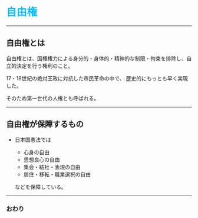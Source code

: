 # <span style="color: DeepSkyBlue; ">自由権</span>



---


## 自由権とは


自由権とは、国権権力による身分的・身体的・精神的な制限・拘束を排除し、自立的決定を行う権利のこと。

17・18世紀の絶対王政に対抗した市民革命の中で、 歴史的にもっとも早く実現した。

そのため第一世代の人権とも呼ばれる。

---
## 自由権が保障するもの

- 日本国憲法では
   * 心身の自由
   * 思想良心の自由
   * 集会・結社・表現の自由
   * 居住・移転・職業選択の自由

    などを保障している。

---


### おわり
